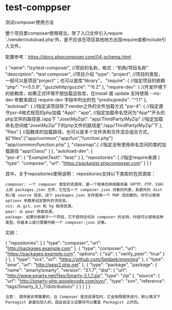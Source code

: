 # test-comppser
测试composer使用方法

整个项目里composer使用得当，除了入口文件引入require './vender/outuload.php'外，是不应该在项目其他地方出现require或者include引入文件。

配置参考：https://docs.phpcomposer.com/04-schema.html

{
    "name": "lzy/test-composer",        //项目的名称，格式：“机构/项目名称”
    "description": "test composer",     //项目介绍
    "type": "project",                  //项目的类型，一般可以是项目“project”；也可以是库“library”。
    "require": {                        //指定项目的依赖
        "php": ">=5.5.9",
        "guzzlehttp/guzzle": "^6.2"
    },
    "require-dev": {                    //开发环境下的依赖库，如果正式环境不想加载这些库，在install 或 update 支持使用 --no-dev 参数来跳过 require-dev 字段中列出的包
        "predis/predis": "^1.1"
    },
    "autoload": {                      //指定该项目除了vender之外的文件加载方式
        "psr-4": {                     //指定遵守psr-4格式规范的php加载
            "App\\": "app",            //指定加载命名空间为“App\*”开头的php文件的路径是./app下
            "Jose\\MyZip\\": "app/ThirdParty/MyZip"    //指定加载命名空间维“Jose\MyZip”下的php文件的路径是“./app/ThirdParty/MyZip”下
        },
        "files":[                      //函数库的加载路径。也可以是多个文件夹和文件混合组合方式，如"files":["app/common","app/fun","function.php"]
            "app/common/function.php"
        ],
        "classmap":[                   //指定没有使用命名空间的类的加载路径
            "app/Class/"
        ]
    },
    "autoload-dev": {                  
        "psr-4": {
            "Example\\Test\\": "test/"
        }
    },
    "repositories": [                  //指定require来源
        {
            "type": "composer",
            "url": "https://packagist.phpcomposer.com"
        }
    ]
}


其中，关于repositories使用说明：
repositories支持以下类型的包资源库：

    composer: 一个 composer 类型的资源库，是一个简单的网络服务器（HTTP、FTP、SSH）上的 packages.json 文件，它包含一个 composer.json 对象的列表，有额外的 dist 和/或 source 信息。这个 packages.json 文件是用一个 PHP 流加载的。你可以使用 options 参数来设定额外的流信息。
    vcs: 从 git、svn 和 hg 取得资源。
    pear: 从 pear 获取资源。
    package: 如果你依赖于一个项目，它不提供任何对 composer 的支持，你就可以使用这种类型。你基本上就只需要内联一个 composer.json 对象。
实例：

{
    "repositories": [
        {
            "type": "composer",
            "url": "http://packages.example.com"
        },
        {
            "type": "composer",
            "url": "https://packages.example.com",
            "options": {
                "ssl": {
                    "verify_peer": "true"
                }
            }
        },
        {
            "type": "vcs",
            "url": "https://github.com/Seldaek/monolog"
        },
        {
            "type": "pear",
            "url": "http://pear2.php.net"
        },
        {
            "type": "package",
            "package": {
                "name": "smarty/smarty",
                "version": "3.1.7",
                "dist": {
                    "url": "http://www.smarty.net/files/Smarty-3.1.7.zip",
                    "type": "zip"
                },
                "source": {
                    "url": "http://smarty-php.googlecode.com/svn/",
                    "type": "svn",
                    "reference": "tags/Smarty_3_1_7/distribution/"
                }
            }
        }
    ]
}

    注意： 顺序是非常重要的，当 Composer 查找资源包时，它会按照顺序进行。默认情况下 Packagist 是最后加入的，因此自定义设置将可以覆盖 Packagist 上的包。

